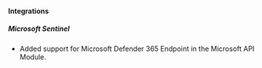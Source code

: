 
#### Integrations

##### Microsoft Sentinel

- Added support for Microsoft Defender 365 Endpoint in the Microsoft API Module.
